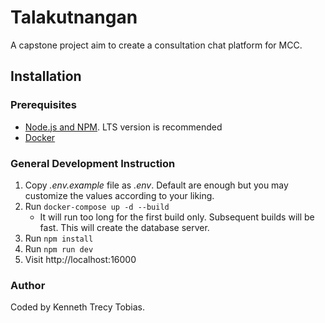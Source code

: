 # Talakutnangan
A capstone project aim to create a consultation chat platform for MCC.

## Installation

### Prerequisites
- [Node.js and NPM]. LTS version is recommended
- [Docker]

### General Development Instruction
1. Copy *.env.example* file as *.env*. Default are enough but you may customize the values according
   to your liking.
2. Run `docker-compose up -d --build`
   - It will run too long for the first build only. Subsequent builds will be fast. This will create
     the database server.
3. Run `npm install`
4. Run `npm run dev`
5. Visit http://localhost:16000

### Author
Coded by Kenneth Trecy Tobias.

[Node.js and NPM]: https://nodejs.org/en/
[Docker]: https://www.docker.com/get-started/
